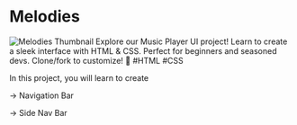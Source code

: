 # Melodies
![Melodies Thumbnail](https://github.com/mstechcampus/melodies/assets/105310360/498eb542-f162-4ad3-9d04-954b1cd6d5e0)
Explore our Music Player UI project! Learn to create a sleek interface with HTML &amp; CSS. Perfect for beginners and seasoned devs. Clone/fork to customize! 🎵 #HTML #CSS

In this project, you will learn to create

-> Navigation Bar

-> Side Nav Bar

